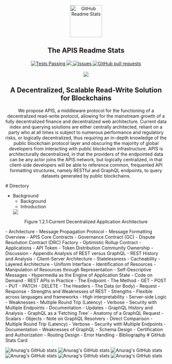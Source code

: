 <p align="center">
 <img width="100px" src="https://user-images.githubusercontent.com/100832362/157609767-c77ad853-d8e1-4df6-b079-b267696d58fe.png" align="center" alt="GitHub Readme Stats" />


 <h2 align="center">The APIS Readme Stats</h2>
<!--  <p align="center">Get dynamically generated GitHub stats on your readmes!</p> -->
</p>
  <p align="center">
    <a href="https://github.com/anuraghazra/github-readme-stats/actions">
      <img alt="Tests Passing" src="https://github.com/anuraghazra/github-readme-stats/workflows/Test/badge.svg" />
    </a>
    <a href="https://codecov.io/gh/anuraghazra/github-readme-stats">
      <img src="https://codecov.io/gh/anuraghazra/github-readme-stats/branch/master/graph/badge.svg" />
    </a>
    <a href="https://github.com/anuraghazra/github-readme-stats/issues">
      <img alt="Issues" src="https://img.shields.io/github/issues/anuraghazra/github-readme-stats?color=0088ff" />
    </a>
    <a href="https://github.com/anuraghazra/github-readme-stats/pulls">
      <img alt="GitHub pull requests" src="https://img.shields.io/github/issues-pr/anuraghazra/github-readme-stats?color=0088ff" />
    </a>
    <br />
    <br />
    <a href="https://www.theapis.xyz">
      <img src="https://www.theapis.xyz/static/img/apis_logo.png"/>
    </a>
  </p>

<h2 align="center">A Decentralized, Scalable Read-Write Solution for Blockchains</h2>
<p align="center">
We propose APIS, a middleware protocol for the functioning of a decentralized
read-write protocol, allowing for the mainstream growth of a fully decentralized finance and
decentralized web architecture. Current data index and querying solutions are either
centrally architected, reliant on a party who at all times is subject to numerous performance
and regulatory risks, or logically decentralized, thus requiring an in-depth knowledge of the
public blockchain protocol layer and obscuring the majority of global developers from
interacting with public blockchain infrastructure. APIS is architecturally decentralized, in
that the providers of the endpointed data can be any actor joins the APIS network, but
logically centralized, in that client-side developers will be able to reference common,
frequented API formatting structures, namely RESTful and GraphQL endpoints, to query
datasets generated by public blockchains.
</p>
# Directory

- Background
  - Background
  - Introduction
   <a align="center" href="https://www.theapis.xyz">
      <img src="https://user-images.githubusercontent.com/100832362/157613309-d2b3e2dd-4296-4af0-8d44-956546b76f7f.png"/>
    </a>
<p align="center">Figure 1.2.1:Current Decentralized Application Architecture</p>
- Architecture
  - Message Propagation Protocol
  - Message Formatting Overview
  - APIS Core Contracts
  - Governance Contract (GC)
  - Dispute Resolution Contract (DRC) Factory
  - Optimistic Rollup Contract
- Applications
  - API Token
  - Token Distribution Community Ownership
- Discussion
- Appendix Analysis of REST versus GraphQL
  - REST History and Analysis
    - Client-Server Architecture
    - Statelessness
    - Cacheability
    - Layered Architecture
    - Uniform Interface
    - Identification of Resources
    - Manipulation of Resources through Representation
    - Self-Descriptive Messages
    - Hypermedia as the Engine of Application State
    - Code on Demand
  - REST APIs in Practice
    - The Endpoint
    - The Method
      - GET
      - POST
      - PUT
      - PATCH
      - DELETE
   - The Headers
   - The Data (or Body)
    - Request
    - Response
  - Strengths and Weaknesses of REST
      - Strengths
        - Flexible across languages and frameworks
        - High interpretability
        - Server-side Logic
    - Weaknesses
       - Multiple Round Trip (Latency)
       - Verbose
       - Security with Multiple Endpoints
       - Documentation
       - Updates
 - GraphQL History and Analysis
 - GraphQL as a ‘Fetching Tree’
 - Anatomy of a GraphQL Request
    - Scalars
    - Objects
 - Note on GraphQL Resolvers
 - Direct Comparison
    - Multiple Round Trip (Latency)
    - Verbose
    - Security with Multiple Endpoints
    - Documentation
 - Weaknesses of GraphQL
    - Schema Design
    - Certification and Authorization
    - Routing Design
    - Error Handling
- Bibliography
# GitHub Stats Card

![Anurag's GitHub stats](https://github-readme-stats.vercel.app/api?username=anuraghazra&show_icons=true&theme=merko)
![Anurag's GitHub stats](https://github-readme-stats.vercel.app/api?username=anuraghazra&show_icons=true&theme=gruvbox)
![Anurag's GitHub stats](https://github-readme-stats.vercel.app/api?username=anuraghazra&show_icons=true&theme=radical)
![Anurag's GitHub stats](https://github-readme-stats.vercel.app/api?username=anuraghazra&show_icons=true&theme=tokyonight)
![Anurag's GitHub stats](https://github-readme-stats.vercel.app/api?username=anuraghazra&show_icons=true&theme=onedark)
![Anurag's GitHub stats](https://github-readme-stats.vercel.app/api?username=anuraghazra&show_icons=true&theme=radical)
